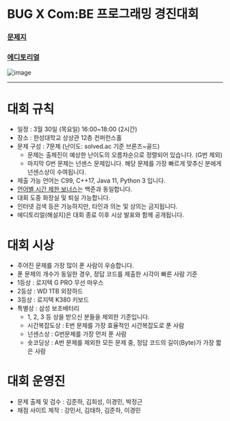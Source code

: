 # BUG X Com:BE 프로그래밍 경진대회

### [문제지](docs/문제지.pdf)
### [에디토리얼](docs/에디토리얼.pdf)

![image](https://github.com/HSU-CSE/hsupc-2023-1/assets/97784561/68f6b838-3ae1-46a0-9055-6172a23363f8)


---

# 대회 규칙

- 일정 : 3월 30일 (목요일) 16:00~18:00 (2시간)
- 장소 : 한성대학교 상상관 12층 컨퍼런스홀
- 문제 구성 : 7문제 (난이도: solved.ac 기준 브론즈~골드)
    - 문제는 출제진이 예상한 난이도의 오름차순으로 정렬되어 있습니다. (G번 제외)
    - 마지막 G번 문제는 넌센스 문제입니다. 해당 문제를 가장 빠르게 맞추신 분에게 넌센스상이 수여됩니다.
- 제출 가능 언어는 C99, C++17, Java 11, Python 3 입니다.
- [언어별 시간 제한 보너스](https://help.acmicpc.net/language/info)는 백준과 동일합니다.
- 대회 도중 화장실 및 퇴실 가능합니다.
- 인터넷 검색 등은 가능하지만, 타인과 의논 및 상의는 금지됩니다.
- 에디토리얼(해설지)은 대회 종료 이후 시상 발표와 함께 공개됩니다.

# 대회 시상

- 주어진 문제를 가장 많이 푼 사람이 우승합니다.
- 푼 문제의 개수가 동일한 경우, 정답 코드를 제출한 시각이 빠른 사람 기준
- 1등상 : 로지텍 G PRO 무선 마우스
- 2등상 : WD 1TB 외장하드
- 3등상 : 로지텍 K380 키보드
- 특별상 : 삼성 보조배터리
    - 1, 2, 3 등 상을 받으신 분들을 제외한 기준입니다.
    - 시간복잡도상 : E번 문제를 가장 효율적인 시간복잡도로 푼 사람
    - 넌센스상 : G번문제를 가장 먼저 푼 사람
    - 숏코딩상 : A번 문제를 제외한 모든 문제 중, 정답 코드의 길이(Byte)가 가장 짧은 사람

# 대회 운영진

- 문제 출제 및 검수 : 김준하, 김희성, 이경민, 박정근
- 채점 사이트 제작 : 강민서, 김태하, 김준하, 이경민
